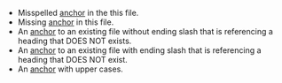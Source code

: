 *   Misspelled [anchor](#methodz) in the this file.
*   Missing [anchor](#foobar) in this file.
*   An [anchor](/docs/getting_started/concepts#missing) to an existing file without ending slash that is referencing a heading that DOES NOT exists.
*   An [anchor](/docs/getting_started/concepts/#missing) to an existing file with ending slash that is referencing a heading that DOES NOT exist.
*   An [anchor](/docs/getting_started/getting-started#Minimum-Requirements) with upper cases.



